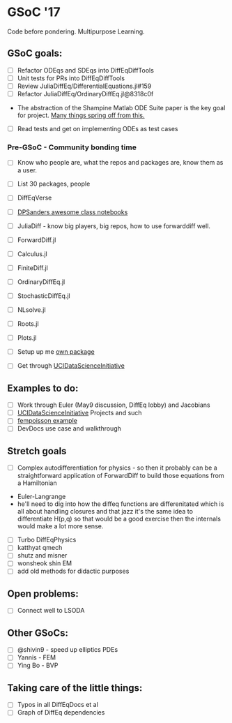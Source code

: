 # GSoC '17

Code before pondering.
Multipurpose Learning.

## GSoC goals:

- [ ] Refactor ODEqs and SDEqs into DiffEqDiffTools
- [ ] Unit tests for PRs into DiffEqDiffTools
- [ ] Review JuliaDiffEq/DifferentialEquations.jl#159
- [ ] Refactor JuliaDiffEq/OrdinaryDiffEq.jl@8318c0f
* The abstraction of the Shampine Matlab ODE Suite paper is the key goal for project. [Many things spring off from this.](http://people.eecs.berkeley.edu/~wkahan/Math128/ODEsuite.pdf)
- [ ] Read tests and get on implementing ODEs as test cases

### Pre-GSoC - Community bonding time
- [ ] Know who people are, what the repos and packages are, know them as a user.
- [ ] List 30 packages, people
- [ ] DiffEqVerse
- [ ] [DPSanders awesome class notebooks](https://github.com/dpsanders/FisicaComputacional2017_2)
- [ ] JuliaDiff - know big players, big repos, how to use forwarddiff well.
- [ ] ForwardDiff.jl
- [ ] Calculus.jl
- [ ] FiniteDiff.jl
- [ ] OrdinaryDiffEq.jl
- [ ] StochasticDiffEq.jl
- [ ] NLsolve.jl
- [ ] Roots.jl 
- [ ] Plots.jl
- [ ] Setup up me [own package](http://www.stochasticlifestyle.com/finalizing-julia-package-documentation-testing-coverage-publishing/)
- [ ] Get through [UCIDataScienceInitiative](https://ucidatascienceinitiative.github.io/IntroToJulia)



## Examples to do:

- [ ] Work through Euler (May9 discussion, DiffEq lobby) and Jacobians
- [ ] [UCIDataScienceInitiative](http://ucidatascienceinitiative.github.io/IntroToJulia/) Projects and such
- [ ] [fempoisson example](http://docs.juliadiffeq.org/latest/tutorials/fempoisson_example.html)
- [ ] DevDocs use case and walkthrough

## Stretch goals

- [ ] Complex autodifferentiation for physics - so then it probably can be a straightforward application of ForwardDiff to build those equations from a Hamiltonian
- Euler-Langrange
- he'll need to dig into how the diffeq functions are differenitated which is all about handling closures and that jazz it's the same idea to differentiate H(p,q) so that would be a good exercise then the internals would make a lot more sense.
- [ ] Turbo DiffEqPhysics
- [ ] katthyat qmech
- [ ] shutz and misner
- [ ] wonsheok shin EM
- [ ] add old methods for didactic purposes

## Open problems:

- [ ] Connect well to LSODA

## Other GSoCs:

- [ ] @shivin9 - speed up elliptics PDEs
- [ ] Yannis - FEM
- [ ] Ying Bo - BVP

## Taking care of the little things:

- [ ] Typos in all DiffEqDocs et al
- [ ] Graph of DiffEq dependencies
